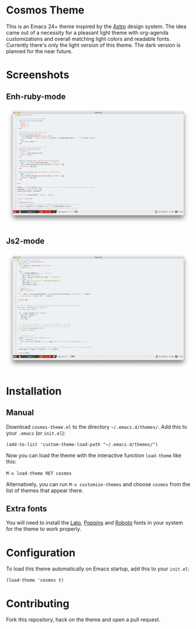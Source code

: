 # Cosmos Theme
This is an Emacs 24+ theme inspired by the [Astro](https://github.com/magnetis/astro "Astro") design system.
The idea came out of a necessity for a pleasant light theme with org-agenda customizations and overall matching light colors and readable fonts.
Currently there's only the light version of this theme. The dark version is planned for the near future.

# Screenshots
## Enh-ruby-mode
![Ruby sample](./screenshots/ruby-sample.png)
## Js2-mode
![JS sample](./screenshots/js-sample.png)

# Installation
## Manual
Download `cosmos-theme.el` to the directory `~/.emacs.d/themes/`. Add this to your `.emacs` (or `init.el`):

    (add-to-list 'custom-theme-load-path "~/.emacs.d/themes/")

Now you can load the theme with the interactive function `load-theme` like this:

`M-x load-theme RET cosmos`

Alternatively, you can run `M-x customize-themes` and choose `cosmos` from the list of themes that appear there.

## Extra fonts
You will need to install the [Lato](https://fonts.google.com/specimen/Lato), [Poppins](https://fonts.google.com/specimen/Poppins) and [Roboto](https://fonts.google.com/specimen/Roboto) fonts in your system for the theme to work properly.

# Configuration
To load this theme automatically on Emacs startup, add this to your `init.el`:

    (load-theme 'cosmos t)

# Contributing
Fork this repository, hack on the theme and open a pull request.
